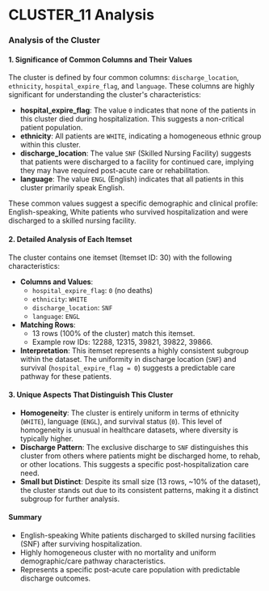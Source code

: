 # CLUSTER_11 Analysis

### Analysis of the Cluster

#### 1. Significance of Common Columns and Their Values
The cluster is defined by four common columns: `discharge_location`, `ethnicity`, `hospital_expire_flag`, and `language`. These columns are highly significant for understanding the cluster's characteristics:
- **hospital_expire_flag**: The value `0` indicates that none of the patients in this cluster died during hospitalization. This suggests a non-critical patient population.
- **ethnicity**: All patients are `WHITE`, indicating a homogeneous ethnic group within this cluster.
- **discharge_location**: The value `SNF` (Skilled Nursing Facility) suggests that patients were discharged to a facility for continued care, implying they may have required post-acute care or rehabilitation.
- **language**: The value `ENGL` (English) indicates that all patients in this cluster primarily speak English.

These common values suggest a specific demographic and clinical profile: English-speaking, White patients who survived hospitalization and were discharged to a skilled nursing facility.

#### 2. Detailed Analysis of Each Itemset
The cluster contains one itemset (Itemset ID: 30) with the following characteristics:
- **Columns and Values**: 
  - `hospital_expire_flag`: `0` (no deaths)
  - `ethnicity`: `WHITE`
  - `discharge_location`: `SNF`
  - `language`: `ENGL`
- **Matching Rows**: 
  - 13 rows (100% of the cluster) match this itemset.
  - Example row IDs: 12288, 12315, 39821, 39822, 39866.
- **Interpretation**: This itemset represents a highly consistent subgroup within the dataset. The uniformity in discharge location (`SNF`) and survival (`hospital_expire_flag = 0`) suggests a predictable care pathway for these patients.

#### 3. Unique Aspects That Distinguish This Cluster
- **Homogeneity**: The cluster is entirely uniform in terms of ethnicity (`WHITE`), language (`ENGL`), and survival status (`0`). This level of homogeneity is unusual in healthcare datasets, where diversity is typically higher.
- **Discharge Pattern**: The exclusive discharge to `SNF` distinguishes this cluster from others where patients might be discharged home, to rehab, or other locations. This suggests a specific post-hospitalization care need.
- **Small but Distinct**: Despite its small size (13 rows, ~10% of the dataset), the cluster stands out due to its consistent patterns, making it a distinct subgroup for further analysis.

#### Summary
- English-speaking White patients discharged to skilled nursing facilities (SNF) after surviving hospitalization.
- Highly homogeneous cluster with no mortality and uniform demographic/care pathway characteristics.
- Represents a specific post-acute care population with predictable discharge outcomes.